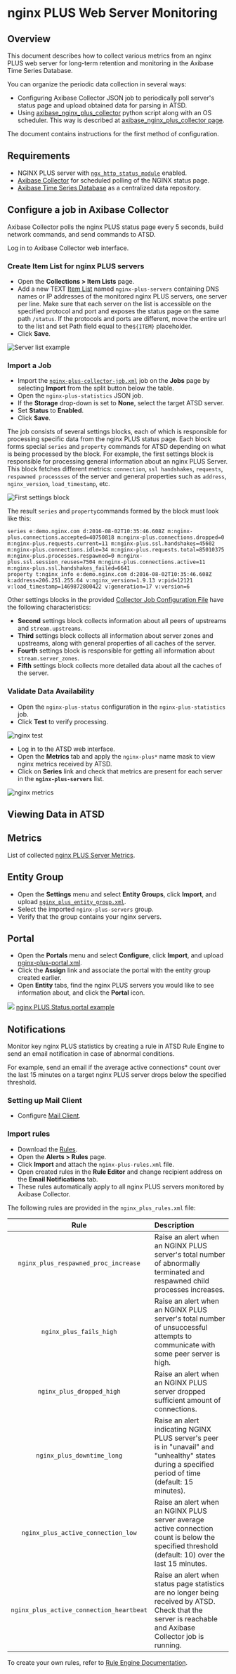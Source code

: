 # nginx PLUS Web Server Monitoring

## Overview

This document describes how to collect various metrics from an nginx PLUS web server for long-term retention and monitoring in the Axibase Time Series Database.

You can organize the periodic data collection in several ways:

* Configuring Axibase Collector JSON job to periodically poll server's status page and upload obtained data for parsing in ATSD.
* Using [axibase_nginx_plus_collector](./axibase-nginx-plus-collector) python script along with an OS scheduler. This way is described at [axibase_nginx_plus_collector page](../../../jobs/examples/nginx-plus/axibase-nginx-plus-collector).

The document contains instructions for the first method of configuration.

## Requirements

* NGINX PLUS server with [`ngx_http_status_module`](http://nginx.org/en/docs/http/ngx_http_status_module.html) enabled.
* [Axibase Collector](../../../README.md) for scheduled polling of the NGINX status page.
* [Axibase Time Series Database](https://axibase.com/docs/atsd/installation/) as a centralized data repository.

## Configure a job in Axibase Collector

Axibase Collector polls the nginx PLUS status page every 5 seconds, build network commands, and send commands to ATSD.

Log in to Axibase Collector web interface.

### Create Item List for nginx PLUS servers

* Open the **Collections > Item Lists** page.
* Add a new TEXT [Item List](../../../collections.md) named `nginx-plus-servers` containing DNS names or IP addresses of the monitored nginx PLUS servers, one server per line. Make sure that each server on the list is accessible on the specified protocol and port and exposes the status page on the same path `/status`. If the protocols and ports are different, move the entire url to the list and set Path field equal to the`${ITEM}` placeholder.
* Click **Save**.

![Server list example](./images/ngp_item_list.png)

### Import a Job

* Import the [`nginx-plus-collector-job.xml`](./configs/nginx-plus-collector-job.xml) job on the **Jobs** page by selecting **Import** from the split button below the table.
* Open the `nginx-plus-statistics` JSON job.
* If the **Storage** drop-down is set to **None**, select the target ATSD server.
* Set **Status** to **Enabled**.
* Click **Save**.

The job consists of several settings blocks, each of which is responsible for processing specific data from the nginx PLUS status page. Each block forms special `series` and `property` commands for ATSD depending on what is being processed by the block. For example, the first settings block is responsible for processing general information about an nginx PLUS Server. This block fetches different metrics: `connection`, `ssl handshakes`, `requests`, `respawned processses` of the server and general properties such as `address`, `nginx_version`, `load_timestamp`, etc.

![First settings block](./images/ngp_first_settings_block.png)

The result `series` and `property`commands formed by the block must look like this:

```ls
series e:demo.nginx.com d:2016-08-02T10:35:46.608Z m:nginx-plus.connections.accepted=40750818 m:nginx-plus.connections.dropped=0 m:nginx-plus.requests.current=11 m:nginx-plus.ssl.handshakes=45602 m:nginx-plus.connections.idle=34 m:nginx-plus.requests.total=85010375 m:nginx-plus.processes.respawned=0 m:nginx-plus.ssl.session_reuses=7504 m:nginx-plus.connections.active=11 m:nginx-plus.ssl.handshakes_failed=6641
property t:nginx_info e:demo.nginx.com d:2016-08-02T10:35:46.608Z k:address=206.251.255.64 v:nginx_version=1.9.13 v:pid=12121 v:load_timestamp=1469872800422 v:generation=17 v:version=6
```

Other settings blocks in the provided [Collector Job Configuration File](./configs/nginx-plus-collector-job.xml) have the following characteristics:

* **Second** settings block collects information about all peers of upstreams and `stream.upstreams`.
* **Third** settings block collects all information about server zones and upstreams, along with general properties of all caches of the server.
* **Fourth** settings block is responsible for getting all information about `stream.server_zones`.
* **Fifth** settings block collects more detailed data about all the caches of the server.

### Validate Data Availability

* Open the `nginx-plus-status` configuration in the `nginx-plus-statistics` job.
* Click **Test** to verify processing.

![nginx test](./images/ngp_verify_passed.png)

* Log in to the ATSD web interface.
* Open the **Metrics** tab and apply the `nginx-plus*` name mask to view nginx metrics received by ATSD.
* Click on **Series** link and check that metrics are present for each server in the **`nginx-plus-servers`** list.

![nginx metrics](./images/ngp_verify_metrics.png)

## Viewing Data in ATSD

## Metrics

List of collected [nginx PLUS Server Metrics](./nginx-plus-server-metrics.md).

## Entity Group

* Open the **Settings** menu and select **Entity Groups**, click **Import**, and upload [`nginx_plus_entity_group.xml`](./configs/nginx-plus-entity-group.xml).
* Select the imported `nginx-plus-servers` group.
* Verify that the group contains your nginx servers.

## Portal

* Open the **Portals** menu and select **Configure**, click **Import**, and upload [nginx-plus-portal.xml](./configs/nginx-plus-portal.xml).
* Click the **Assign** link and associate the portal with the entity group created earlier.
* Open **Entity** tabs, find the nginx PLUS servers you would like to see information about, and click the **Portal** icon.

![](./images/ngp_portal_selection.png)
[nginx PLUS Status portal example](http://apps.axibase.com/chartlab/0adf6705)

## Notifications

Monitor key nginx PLUS statistics by creating a rule in ATSD Rule Engine to send an email notification in case of abnormal conditions.

For example, send an email if the average active connections* count over the last 15 minutes on a target nginx PLUS server drops below the specified threshold.

### Setting up Mail Client

* Configure [Mail Client](https://axibase.com/docs/atsd/administration/mail-client.html).

### Import rules

* Download the [Rules](./configs/nginx-plus-rules.xml).
* Open the **Alerts > Rules** page.
* Click **Import** and attach the `nginx-plus-rules.xml` file.
* Open created rules in the **Rule Editor** and change recipient address on the **Email Notifications** tab.
* These rules automatically apply to all nginx PLUS servers monitored by Axibase Collector.

The following rules are provided in the `nginx_plus_rules.xml` file:

| **Rule**                                     |                                      **Description**                        |
|:----------------------------------------:|:------------------------------------------------------------------------|
|`nginx_plus_respawned_proc_increase`        | Raise an alert when an NGINX PLUS server's total number of abnormally terminated and respawned child processes increases.|
| `nginx_plus_fails_high`                    | Raise an alert when an NGINX PLUS server's total number of unsuccessful attempts to communicate with some peer server is high.|
| `nginx_plus_dropped_high`                 | Raise an alert when an NGINX PLUS server dropped sufficient amount of connections. |
| `nginx_plus_downtime_long`                 | Raise an alert indicating NGINX PLUS server's peer is in "unavail" and "unhealthy" states during a specified period of time (default: 15 minutes). |
|`nginx_plus_active_connection_low`          | Raise an alert when an NGINX PLUS server average active connection count is below the specified threshold (default: 10) over the last 15 minutes.|
| `nginx_plus_active_connection_heartbeat`   | Raise an alert when status page statistics are no longer being received by ATSD. Check that the server is reachable and Axibase Collector job is running. |

To create your own rules, refer to [Rule Engine Documentation](https://axibase.com/docs/atsd/rule-engine/).
